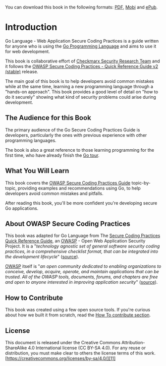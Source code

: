 You can download this book in the following formats: [PDF][12], [Mobi][13] and
[ePub][14].

# Introduction

Go Language - Web Application Secure Coding Practices is a guide written for
anyone who is using the [Go Programming Language][1] and aims to use it for web
development.

This book is collaborative effort of [Checkmarx Security Research Team][2] and
it follows the
[OWASP Secure Coding Practices - Quick Reference Guide v2 (stable)][3] release.

The main goal of this book is to help developers avoid common mistakes while at
the same time, learning a new programming language through a
"hands-on approach".
This book provides a good level of detail on "how to do it securely" showing
what kind of security problems could arise during development.

## The Audience for this Book

The primary audience of the Go Secure Coding Practices Guide is developers,
particularly the ones with previous experience with other programming languages.

The book is also a great reference to those learning programming for the first
time, who have already finish the [Go tour][8].

## What You Will Learn

This book covers the [OWASP Secure Coding Practices Guide][15] topic-by-topic,
providing examples and recommendations using Go, to help developers avoid common
mistakes and pitfalls.

After reading this book, you'll be more confident you're developing secure Go
applications.

## About OWASP Secure Coding Practices

This book was adapted for Go Language from The [Secure Coding Practices Quick
Reference Guide][3], an [OWASP][4] - Open Web Application Security Project. It
is a "_technology agnostic set of general software security coding practices, in
a comprehensive checklist format, that can be integrated into the development
lifecycle_" ([source][15]).

[OWASP][4] itself is "_an open community dedicated to enabling organizations to
conceive, develop, acquire, operate, and maintain applications that can be
trusted. All of the OWASP tools, documents, forums, and chapters are free and
open to anyone interested in improving application security_" ([source][5]).

## How to Contribute

This book was created using a few open source tools.
If you're curious about how we built it from scratch, read the
[How To contribute section][6].

## License

This document is released under the Creative Commons Attribution-ShareAlike 4.0
International license (CC BY-SA 4.0). For any reuse or distribution, you must
make clear to others the license terms of this work.
[https://creativecommons.org/licenses/by-sa/4.0/][11]



[1]: https://golang.org
[2]: http://chkmrx.co/2sffXFr
[3]: https://owasp.org/www-project-secure-coding-practices-quick-reference-guide/
[4]: https://owasp.org/
[5]: https://owasp.org/about/
[6]: src/howto-contribute.md
[7]: https://www.twitter.com/checkmarx
[8]: https://go.dev/tour/
[9]: https://checkmarx.gitbooks.io/go-scp/
[10]: https://www.gitbook.com/book/checkmarx/go-scp/
[11]: https://creativecommons.org/licenses/by-sa/4.0/
[12]: dist/go-webapp-scp.pdf
[13]: dist/go-webapp-scp.mobi
[14]: dist/go-webapp-scp.epub
[15]: https://owasp.org/www-project-secure-coding-practices-quick-reference-guide/#div-download
